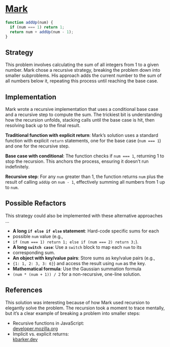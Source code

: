 # [Mark](https://edabit.com/user/6QR2QdW689ihtHjan)

```js
function addUp(num) {
  if (num === 1) return 1;
  return num + addUp(num - 1);
}
```

## Strategy

This problem involves calculating the sum of all integers from 1 to a given
number. Mark chose a recursive strategy, breaking the problem down into smaller
subproblems. His approach adds the current number to the sum of all numbers
below it, repeating this process until reaching the base case.

## Implementation

Mark wrote a recursive implementation that uses a conditional base case and a
recursive step to compute the sum. The trickiest bit is understanding how the
recursion unfolds, stacking calls until the base case is hit, then resolving
back up to the final result.

**Traditional function with explicit return**: Mark’s solution uses a standard
function with explicit `return` statements, one for the base case (`num === 1`)
and one for the recursive step.

**Base case with conditional**: The function checks if `num === 1`, returning 1
to stop the recursion. This anchors the process, ensuring it doesn’t run
indefinitely.

**Recursive step**: For any `num` greater than 1, the function returns `num`
plus the result of calling `addUp` on `num - 1`, effectively summing all numbers
from 1 up to `num`.

## Possible Refactors

This strategy could also be implemented with these alternative approaches ...

- **A long `if else if else` statement**: Hard-code specific sums for each
- possible `num` value (e.g.,
- `if (num === 1) return 1; else if (num === 2) return 3;`).
- **A long `switch case`**: Use a `switch` block to map each `num` to its
- corresponding sum.
- **An object with key/value pairs**: Store sums as key/value pairs (e.g.,
- `{1: 1, 2: 3, 3: 6}`) and access the result using `num` as the key.
- **Mathematical formula**: Use the Gaussian summation formula
- `(num * (num + 1)) / 2` for a non-recursive, one-line solution.

## References

This solution was interesting because of how Mark used recursion to elegantly
solve the problem. The recursion took a moment to trace mentally, but it’s a
clear example of breaking a problem into smaller steps:

- Recursive functions in JavaScript:  
  [developer.mozilla.org](https://developer.mozilla.org/en-US/docs/Web/JavaScript/Guide/Functions#recursion)
- Implicit vs. explicit returns:  
  [kbarker.dev](https://kbarker.dev/blog/implicit-return-statements-in-javascript/)
